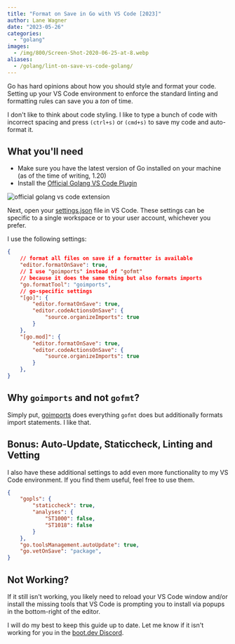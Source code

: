 ```yaml
---
title: "Format on Save in Go with VS Code [2023]"
author: Lane Wagner
date: "2023-05-26"
categories: 
  - "golang"
images:
  - /img/800/Screen-Shot-2020-06-25-at-8.webp
aliases:
  - /golang/lint-on-save-vs-code-golang/
---
```


Go has hard opinions about how you should style and format your code. Setting up your VS Code environment to enforce the standard linting and formatting rules can save you a *ton* of time.

I don't like to think about code styling. I like to type a bunch of code with incorrect spacing and press `(ctrl+s)` or `(cmd+s)` to save my code and auto-format it.

## What you'll need

* Make sure you have the latest version of Go installed on your machine (as of the time of writing, 1.20)
* Install the [Official Golang VS Code Plugin](https://code.visualstudio.com/docs/languages/go)

![official golang vs code extension](/img/800/Screen-Shot-2020-06-25-at-8.34.33-AM-1024x310.png)

Next, open your [settings.json](https://code.visualstudio.com/docs/getstarted/settings#_settings-file-locations) file in VS Code. These settings can be specific to a single workspace or to your user account, whichever you prefer.

I use the following settings:

```json
{
    // format all files on save if a formatter is available
    "editor.formatOnSave": true,
    // I use "goimports" instead of "gofmt"
    // because it does the same thing but also formats imports
    "go.formatTool": "goimports",
    // go-specific settings
    "[go]": {
        "editor.formatOnSave": true,
        "editor.codeActionsOnSave": {
            "source.organizeImports": true
        }
    },
    "[go.mod]": {
        "editor.formatOnSave": true,
        "editor.codeActionsOnSave": {
            "source.organizeImports": true
        }
    },
}
```

## Why `goimports` and not `gofmt`?

Simply put, [goimports](https://godoc.org/golang.org/x/tools/cmd/goimports) does everything `gofmt` does but additionally formats import statements. I like that.

## Bonus: Auto-Update, Staticcheck, Linting and Vetting

I also have these additional settings to add even more functionality to my VS Code environment. If you find them useful, feel free to use them.

```json
{
    "gopls": {
        "staticcheck": true,
        "analyses": {
            "ST1000": false,
            "ST1018": false
        }
    },
    "go.toolsManagement.autoUpdate": true,
    "go.vetOnSave": "package",
}
```

## Not Working?

If it still isn't working, you likely need to reload your VS Code window and/or install the missing tools that VS Code is prompting you to install via popups in the bottom-right of the editor.

I will do my best to keep this guide up to date. Let me know if it isn't working for you in the [boot.dev Discord](https://boot.dev/community).
